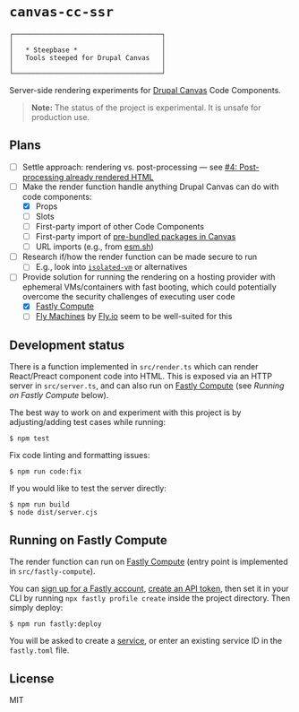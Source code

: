 # `canvas-cc-ssr`

```
┌─────────────────────────────────────┐
│                                     │
│   * Steepbase *                     │
│   Tools steeped for Drupal Canvas   │
│                                     │
└─────────────────────────────────────┘
```

Server-side rendering experiments for
[Drupal Canvas](https://www.drupal.org/project/canvas) Code Components.

> **Note:** The status of the project is experimental. It is unsafe for
> production use.

## Plans

- [ ] Settle approach: rendering vs. post-processing — see
      [#4: Post-processing already rendered HTML](https://github.com/steepbase/render/issues/4)
- [ ] Make the render function handle anything Drupal Canvas can do with code
      components:
  - [x] Props
  - [ ] Slots
  - [ ] First-party import of other Code Components
  - [ ] First-party import of
        [pre-bundled packages in Canvas](https://git.drupalcode.org/project/canvas/-/blob/1.x/ui/lib/astro-hydration/src/components/Stub.jsx)
  - [ ] URL imports (e.g., from [esm.sh](https://esm.sh/))
- [ ] Research if/how the render function can be made secure to run
  - [ ] E.g., look into [`isolated-vm`](https://github.com/laverdet/isolated-vm)
        or alternatives
- [ ] Provide solution for running the rendering on a hosting provider with
      ephemeral VMs/containers with fast booting, which could potentially
      overcome the security challenges of executing user code
  - [x] [Fastly Compute](https://www.fastly.com/documentation/guides/compute/)
  - [ ] [Fly Machines](https://fly.io/docs/machines/guides-examples/functions-with-machines/)
        by [Fly.io](https://fly.io) seem to be well-suited for this

## Development status

There is a function implemented in `src/render.ts` which can render React/Preact
component code into HTML. This is exposed via an HTTP server in `src/server.ts`,
and can also run on
[Fastly Compute](https://www.fastly.com/documentation/guides/compute/) (see
_Running on Fastly Compute_ below).

The best way to work on and experiment with this project is by adjusting/adding
test cases while running:

```
$ npm test
```

Fix code linting and formatting issues:

```
$ npm run code:fix
```

If you would like to test the server directly:

```
$ npm run build
$ node dist/server.cjs
```

## Running on Fastly Compute

The render function can run on
[Fastly Compute](https://www.fastly.com/documentation/guides/compute/) (entry
point is implemented in `src/fastly-compute`).

You can [sign up for a Fastly account](https://www.fastly.com/signup),
[create an API token](https://manage.fastly.com/account/tokens), then set it in
your CLI by running `npx fastly profile create` inside the project directory.
Then simply deploy:

```
$ npm run fastly:deploy
```

You will be asked to create a
[service](https://www.fastly.com/documentation/guides/getting-started/services/about-services/),
or enter an existing service ID in the `fastly.toml` file.

## License

MIT
